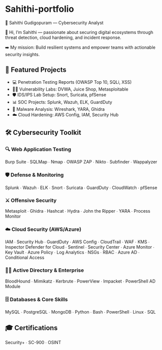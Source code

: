# Sahithi-portfolio
🔐 Sahithi Gudigopuram — Cybersecurity Analyst

👋 Hi, I’m Sahithi — passionate about securing digital ecosystems through threat detection, cloud hardening, and incident response.

➡️ My mission: Build resilient systems and empower teams with actionable security insights.

## 📂 Featured Projects
- 💻 Penetration Testing Reports (OWASP Top 10, SQLi, XSS)
- 🧑‍💻 Vulnerability Labs: DVWA, Juice Shop, Metasploitable
- 🛡️ IDS/IPS Lab Setup: Snort, Suricata, pfSense
- 📊 SOC Projects: Splunk, Wazuh, ELK, GuardDuty
- 🔬 Malware Analysis: Wireshark, YARA, Ghidra
- ☁️ Cloud Hardening: AWS Config, IAM, Security Hub

## 🛠️ Cybersecurity Toolkit

### 🔍 Web Application Testing
Burp Suite ∙ SQLMap ∙ Nmap ∙ OWASP ZAP ∙ Nikto ∙ Subfinder ∙ Wappalyzer

### 🛡️ Defense & Monitoring
Splunk ∙ Wazuh ∙ ELK ∙ Snort ∙ Suricata ∙ GuardDuty ∙ CloudWatch ∙ pfSense

### ⚔️ Offensive Security
Metasploit ∙ Ghidra ∙ Hashcat ∙ Hydra ∙ John the Ripper ∙ YARA ∙ Process Monitor

### ☁️ Cloud Security (AWS/Azure)
IAM ∙ Security Hub ∙ GuardDuty ∙ AWS Config ∙ CloudTrail ∙ WAF ∙ KMS ∙ Inspector
Defender for Cloud ∙ Sentinel ∙ Security Center ∙ Azure Monitor ∙ Key Vault ∙ Azure Policy ∙ Log Analytics ∙ NSGs ∙ RBAC ∙ Azure AD ∙ Conditional Access

### 👨‍💻 Active Directory & Enterprise
BloodHound ∙ Mimikatz ∙ Kerbrute ∙ PowerView ∙ Impacket ∙ PowerShell AD Module

### 🗄️ Databases & Core Skills
MySQL ∙ PostgreSQL ∙ MongoDB ∙ Python ∙ Bash ∙ PowerShell ∙ Linux ∙ SQL

## 🎓 Certifications
Security+ ∙ SC-900 ∙ OSINT 
